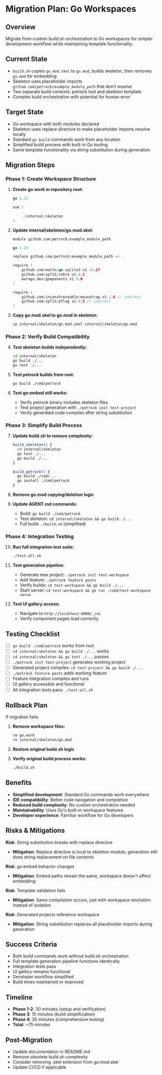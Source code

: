 # Migration Plan: Go Workspaces

## Overview

Migrate from custom build.sh orchestration to Go workspaces for simpler development workflow while maintaining template functionality.

## Current State

- `build.sh` copies `go.mod.skel` to `go.mod`, builds skeleton, then removes `go.mod` for embedding
- Skeleton uses placeholder imports `github.com/petrock/example_module_path` that don't resolve
- Two separate build contexts: petrock tool and skeleton template
- Complex build orchestration with potential for human error

## Target State

- Go workspace with both modules declared
- Skeleton uses replace directive to make placeholder imports resolve locally
- Standard `go build` commands work from any location
- Simplified build process with built-in Go tooling
- Same template functionality via string substitution during generation

## Migration Steps

### Phase 1: Create Workspace Structure

1. **Create go.work in repository root:**
   ```go
   go 1.23
   
   use (
       .
       ./internal/skeleton
   )
   ```

2. **Update internal/skeleton/go.mod.skel:**
   ```go
   module github.com/petrock/example_module_path
   
   go 1.23
   
   replace github.com/petrock/example_module_path => .
   
   require (
       github.com/mattn/go-sqlite3 v1.14.27
       github.com/spf13/cobra v1.8.1
       maragu.dev/gomponents v1.0.0
   )
   
   require (
       github.com/inconshreveable/mousetrap v1.1.0 // indirect
       github.com/spf13/pflag v1.0.5 // indirect
   )
   ```

3. **Copy go.mod.skel to go.mod in skeleton:**
   ```bash
   cp internal/skeleton/go.mod.skel internal/skeleton/go.mod
   ```

### Phase 2: Verify Build Compatibility

4. **Test skeleton builds independently:**
   ```bash
   cd internal/skeleton
   go build ./...
   go test ./...
   ```

5. **Test petrock builds from root:**
   ```bash
   go build ./cmd/petrock
   ```

6. **Test go:embed still works:**
   - Verify petrock binary includes skeleton files
   - Test project generation with `./petrock init test-project`
   - Verify generated code compiles after string substitution

### Phase 3: Simplify Build Process

7. **Update build.sh to remove complexity:**
   ```bash
   build_skeleton() {
     cd internal/skeleton
     go test ./...
     go build ./...
   }
   
   build_petrock() {
     go build ./cmd/...
     go install ./cmd/petrock
   }
   ```

8. **Remove go.mod copying/deletion logic**

9. **Update AGENT.md commands:**
   - Build: `go build ./cmd/petrock`
   - Test skeleton: `cd internal/skeleton && go build ./...`
   - Full build: `./build.sh` (simplified)

### Phase 4: Integration Testing

10. **Run full integration test suite:**
    ```bash
    ./test-all.sh
    ```

11. **Test generation pipeline:**
    - Generate new project: `./petrock init test-workspace`
    - Add feature: `./petrock feature posts`
    - Verify builds: `cd test-workspace && go build ./...`
    - Start server: `cd test-workspace && go run ./cmd/test-workspace serve`

12. **Test UI gallery access:**
    - Navigate to `http://localhost:8080/_/ui`
    - Verify component pages load correctly

## Testing Checklist

- [ ] `go build ./cmd/petrock` works from root
- [ ] `cd internal/skeleton && go build ./...` works
- [ ] `cd internal/skeleton && go test ./...` passes
- [ ] `./petrock init test-project` generates working project
- [ ] Generated project compiles: `cd test-project && go build ./...`
- [ ] `./petrock feature posts` adds working feature
- [ ] Feature integration compiles and runs
- [ ] UI gallery accessible and functional
- [ ] All integration tests pass: `./test-all.sh`

## Rollback Plan

If migration fails:

1. **Remove workspace files:**
   ```bash
   rm go.work
   rm internal/skeleton/go.mod
   ```

2. **Restore original build.sh logic**

3. **Verify original build process works:**
   ```bash
   ./build.sh
   ```

## Benefits

- **Simplified development**: Standard Go commands work everywhere
- **IDE compatibility**: Better code navigation and completion
- **Reduced build complexity**: No custom orchestration needed
- **Maintainability**: Uses Go's built-in workspace features
- **Developer experience**: Familiar workflow for Go developers

## Risks & Mitigations

**Risk**: String substitution breaks with replace directive
- **Mitigation**: Replace directive is local to skeleton module, generation still does string replacement on file contents

**Risk**: go:embed behavior changes
- **Mitigation**: Embed paths remain the same, workspace doesn't affect embedding

**Risk**: Template validation fails
- **Mitigation**: Same compilation occurs, just with workspace resolution instead of isolation

**Risk**: Generated projects reference workspace
- **Mitigation**: String substitution replaces all placeholder imports during generation

## Success Criteria

- Both build commands work without build.sh orchestration
- Full template generation pipeline functions identically  
- Integration tests pass
- UI gallery remains functional
- Developer workflow simplified
- Build times maintained or improved

## Timeline

- **Phase 1-2**: 30 minutes (setup and verification)
- **Phase 3**: 15 minutes (build simplification)  
- **Phase 4**: 30 minutes (comprehensive testing)
- **Total**: ~75 minutes

## Post-Migration

- Update documentation in README.md
- Remove obsolete build.sh complexity
- Consider removing .skel extension from go.mod.skel
- Update CI/CD if applicable
